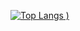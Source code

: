 [![Top Langs](https://github-readme-stats-git-masterrstaa-rickstaa.vercel.app/api/top-langs/?username=nicolas-angeli&layout=compact)
)](https://github.com/anuraghazra/github-readme-stats)
